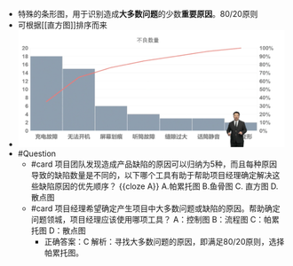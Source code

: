 - 特殊的条形图，用于识别造成**大多数问题**的少数**重要原因**。80/20原则
- 可根据[[直方图]]排序而来
- ![image.png](../assets/image_1747837840120_0.png)
- #Question
	- #card 项目团队发现造成产品缺陷的原因可以归纳为5种，而且每种原因导致的缺陷数量是不同的，以下哪个工具有助于帮助项目经理确定解决这些缺陷原因的优先顺序？ {{cloze A}}
	  A.帕累托图
	  B.鱼骨图
	  C. 直方图
	  D. 散点图
	- #card 项目经理希望确定产生项目中大多数问题或缺陷的原因。帮助确定问题领城，项目经理应该使用哪项工具？
	  A：控制图
	  B：流程图
	  C：帕累托图
	  D：散点图
		- 正确答案：C
		  解析：寻找大多数问题的原因，即满足80/20原则，选择帕累托图。